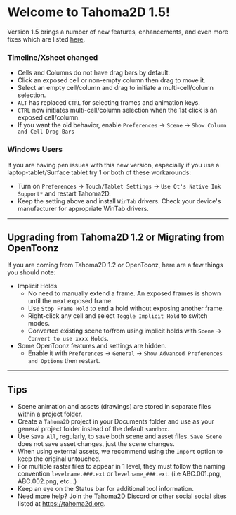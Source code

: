 # Welcome to Tahoma2D 1.5!

Version 1.5 brings a number of new features, enhancements, and even more fixes which are listed [here](https://github.com/tahoma2d/tahoma2d/releases/tag/v1.5).

### Timeline/Xsheet changed

- Cells and Columns do not have drag bars by default.
- Click an exposed cell or non-empty column then drag to move it.
- Select an empty cell/column and drag to initiate a multi-cell/column selection.
- `ALT` has replaced `CTRL` for selecting frames and animation keys.
- `CTRL` now initiates multi-cell/column selection when the 1st click is an exposed cell/column.
- If you want the old behavior, enable `Preferences` -> `Scene` -> `Show Column and Cell Drag Bars`

### Windows Users

If you are having pen issues with this new version, especially if you use a laptop-tablet/Surface tablet try 1 or both of these workarounds:
- Turn on `Preferences` -> `Touch/Tablet Settings` -> `Use Qt's Native Ink Support*` and restart Tahoma2D.
- Keep the setting above and install `WinTab` drivers. Check your device's manufacturer for appropriate WinTab drivers.

-----

## Upgrading from Tahoma2D 1.2 or Migrating from OpenToonz

If you are coming from Tahoma2D 1.2 or OpenToonz, here are a few things you should note:
- Implicit Holds
  - No need to manually extend a frame. An exposed frames is shown until the next exposed frame.
  - Use `Stop Frame Hold` to end a hold without exposing another frame.
  - Right-click any cell and select `Toggle Implicit Hold` to switch modes.
  - Converted existing scene to/from using implicit holds with `Scene` -> `Convert to use xxxx Holds`.
- Some OpenToonz features and settings are hidden.
  - Enable it with `Preferences` -> `General` -> `Show Advanced Preferences and Options` then restart.

-----
## Tips
- Scene animation and assets (drawings) are stored in separate files within a project folder.
- Create a `Tahoma2D` project in your Documents folder and use as your general project folder instead of the default `sandbox`.
- Use `Save All`, regularly, to save both scene and asset files. `Save Scene` does not save asset changes, just the scene changes.
- When using external assets, we recommend using the `Import` option to keep the original untouched.
- For multiple raster files to appear in 1 level, they must follow the naming convention `levelname.###.ext` or `levelname_###.ext`. (i.e ABC.001.png, ABC.002.png, etc...)
- Keep an eye on the Status bar for additional tool information.
- Need more help? Join the Tahoma2D Discord or other social social sites listed at https://tahoma2d.org.